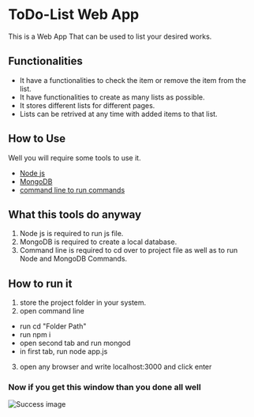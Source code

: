 # ToDo-List Web App
This is a Web App That can be used to list your desired works.
## Functionalities
* It have a functionalities to check the item or remove the item from the list.
* It have functionalities to create as many lists as possible.
* It stores different lists for different pages.
* Lists can be retrived at any time with added items to that list.
## How to Use
Well you will require some tools to use it.
* [Node js](https://nodejs.org/en/download/)
* [MongoDB](https://www.mongodb.com/try/download/community)
* [command line to run commands](https://hyper.is/)
## What this tools do anyway 
1. Node js is required to run js file.
2. MongoDB is required to create a local database.
3. Command line is required to cd over to project file as well as to run Node and MongoDB Commands.
## How to run it
1. store the project folder in your system.
2. open command line
 * run  cd "Folder Path"
 * run npm i
 * open second tab and run mongod
 * in first tab, run node app.js
 3. open any browser and write localhost:3000 and click enter
 ### Now if you get this window than you done all well
 ![Success image](https://github.com/Bhagi-developer/ToDo-List/blob/main/git_image.png)
 
  
 

